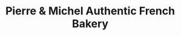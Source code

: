 ---
title: "Pierre & Michel Authentic French Bakery"
url: /ridgewood/pierre-and-michel-authentic-french-bakery/
shop: bakery
---